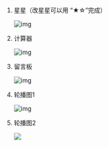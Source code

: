 1. 星星（改星星可以用 “★☆”完成）

   ![img](https://s0.lgstatic.com/i/image/M00/8B/F2/Ciqc1F_jDCCAJSUKAAJGmh47dHw706.gif)

2. 计算器

   ![img](https://s0.lgstatic.com/i/image/M00/8B/F2/Ciqc1F_jDDGAYO8UAAOjGigxAK4369.gif)

3. 留言板

   ![img](https://s0.lgstatic.com/i/image2/M01/03/D6/CgpVE1_jDFKAXXNuAAf4Zy2Ip2o480.gif)

4. 轮播图1

   ![img](https://s0.lgstatic.com/i/image2/M01/03/D5/Cip5yF_jDIGAEswYAI4WPGX5zZ8745.gif)

5. 轮播图2

   ![](https://s0.lgstatic.com/i/image/M00/8B/F2/Ciqc1F_jDKqAc7pUAKPzlgIcuuQ636.gif)